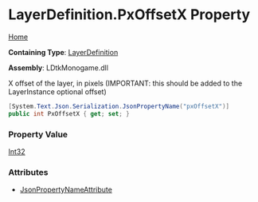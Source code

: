 # LayerDefinition\.PxOffsetX Property

[Home](../../../README.md)

**Containing Type**: [LayerDefinition](../README.md)

**Assembly**: LDtkMonogame\.dll

  
X offset of the layer, in pixels \(IMPORTANT: this should be added to the LayerInstance
optional offset\)

```csharp
[System.Text.Json.Serialization.JsonPropertyName("pxOffsetX")]
public int PxOffsetX { get; set; }
```

### Property Value

[Int32](https://docs.microsoft.com/en-us/dotnet/api/system.int32)

### Attributes

* [JsonPropertyNameAttribute](https://docs.microsoft.com/en-us/dotnet/api/system.text.json.serialization.jsonpropertynameattribute)


